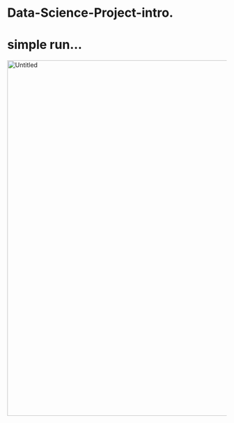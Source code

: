 # Data-Science-Project-intro.

# simple run...
<img width="815" alt="Untitled" src="https://github.com/Alaa-Alotaibi/Data-Science-Project-intro./assets/57038620/87aab54a-2667-4438-aee3-855b80552c4e">

